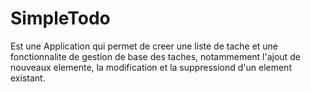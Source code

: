 # SimpleTodo
Est une Application qui permet de creer une liste de tache et une fonctionnalite de gestion de base des taches, notammement l'ajout de nouveaux elemente, la modification et la suppressiond d'un element existant.
